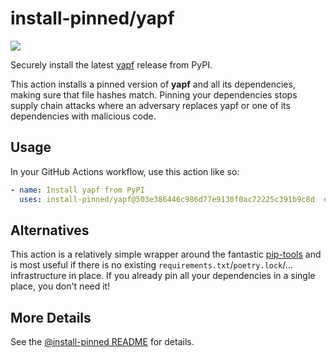 

# install-pinned/yapf

![](https://shields.io/badge/python-3.7%20%7C%203.8%20%7C%203.9%20%7C%203.10-blue)

Securely install the latest [yapf](https://pypi.org/project/yapf/) release from PyPI.

This action installs a pinned version of **yapf** and all its dependencies,         making sure that file hashes match. Pinning your dependencies stops supply chain attacks where an adversary         replaces yapf or one of its dependencies with malicious code.

## Usage

In your GitHub Actions workflow, use this action like so:

```yaml
- name: Install yapf from PyPI
  uses: install-pinned/yapf@503e386446c986d77e9130f0ac72225c391b9c8d  # 0.32.0
```

## Alternatives

This action is a relatively simple wrapper around the fantastic [pip-tools](https://pip-tools.rtfd.io)         and is most useful if there is no existing `requirements.txt`/`poetry.lock`/... infrastructure in place.         If you already pin all your dependencies in a single place, you don't need it!

## More Details

See the [@install-pinned README](https://github.com/install-pinned) for details.
